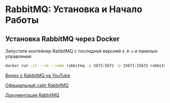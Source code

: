 # RabbitMQ: Установка и Начало Работы

## Установка RabbitMQ через Docker

Запустите контейнер RabbitMQ с последней версией `4.0.x` и панелью управления:

```bash
docker run -it --rm --name rabbitmq -p 5672:5672 -p 15672:15672 rabbitmq:4.0-management
```

[Видео о RabbitMQ на YouTube](https://www.youtube.com/watch?v=b-mT_NO4Kqs)

[Официальный сайт RabbitMQ](https://www.rabbitmq.com)

[Документация RabbitMQ]([https://www.rabbitmq.com](https://www.rabbitmq.com/tutorials/tutorial-one-dotnet))
